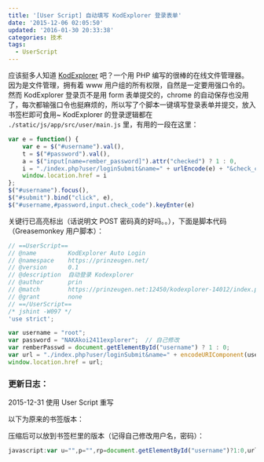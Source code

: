 ```yaml
---
title: '[User Script] 自动填写 KodExplorer 登录表单'
date: '2015-12-06 02:05:50'
updated: '2016-01-30 20:33:38'
categories: 技术
tags:
  - UserScript
---
```


应该挺多人知道 [KodExplorer](http://kalcaddle.com/index.html) 吧？一个用 PHP 编写的很棒的在线文件管理器。 因为是文件管理，拥有着 www 用户组的所有权限，自然是一定要用强口令的。然而 KodExplorer 登录页不是用 form 表单提交的，chrome 的自动保存也没用了，每次都输强口令也挺麻烦的，所以写了个脚本一键填写登录表单并提交，放入书签栏即可食用~ KodExplorer 的登录逻辑都在 `./static/js/app/src/user/main.js` 里，有用的一段在这里：

```javascript
var e = function() {
    var e = $("#username").val(),
    t = $("#password").val(),
    a = $("input[name=rember_password]").attr("checked") ? 1 : 0,
    i = "./index.php?user/loginSubmit&name=" + urlEncode(e) + "&check_code=" + $("input.check_code").val() + "&password=" + urlEncode(t) + "&rember_password=" + a;
    window.location.href = i
};
$("#username").focus(),
$("#submit").bind("click", e),
$("#username,#password,input.check_code").keyEnter(e)
```

关键行已高亮标出（话说明文 POST 密码真的好吗。。），下面是脚本代码（Greasemonkey 用户脚本）：

```javascript
// ==UserScript==
// @name         KodExplorer Auto Login
// @namespace    https://prinzeugen.net/
// @version      0.1
// @description  自动登录 Kodexplorer
// @author       prin
// @match        https://prinzeugen.net:12450/kodexplorer-14012/index.php?user/login
// @grant        none
// ==/UserScript==
/* jshint -W097 */
'use strict';

var username = "root";
var password = "NAKAkoi2411explorer";  // 自己修改
var remberPasswd = document.getElementById("username") ? 1 : 0;
var url = "./index.php?user/loginSubmit&name=" + encodeURIComponent(username) + "&check_code=" + "&password=" + encodeURIComponent(password) + "&rember_password=" + remberPasswd;
window.location.href = url;
```

### 更新日志：

2015-12-31 使用 User Script 重写

以下为原来的书签版本：

压缩后可以放到书签栏里的版本（记得自己修改用户名，密码）：

```javascript
javascript:var u="",p="",rp=document.getElementById("username")?1:0,url="./index.php?user/loginSubmit&name="+urlEncode(u)+"&check_code="+"&password="+urlEncode(p)+"&rember_password="+rp;window.location.href=url;
```

